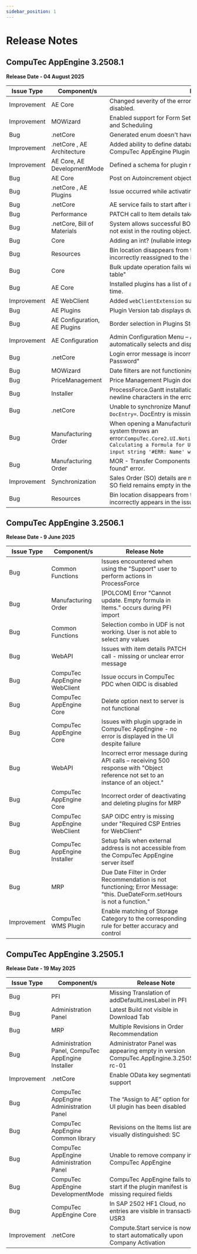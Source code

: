```yaml
---
sidebar_position: 1
---
```


# Release Notes

## CompuTec AppEngine 3.2508.1

**Release Date - 04 August 2025**

| Issue Type | Component/s | Release Note |
| --- | --- | --- |
| Improvement | AE Core | Changed severity of the error from Fatal to Error: Cached collection disabled.|
| Improvement | MOWizard | Enabled support for Form Settings and Column Freeze in Adjustment and Scheduling |
| Bug | .netCore | Generated enum doesn't have EnumType Annotation in Core. |
| Improvement | .netCore , AE Architecture | Added ability to define database setup configurations for the CompuTec AppEngine Plugin type |
| Improvement | AE Core, AE DevelopmentMode | Defined a schema for plugin manifests |
| Bug | AE Core | Post on Autoincrement  object doesn't return @@identity |
| Bug | .netCore , AE Plugins | Issue occurred while activating the company and installing plugins. |
| Bug | .netCore | AE service fails to start after installing a lower version of PF UI and API. |
| Bug | Performance | PATCH call to Item details takes longer to throw an error message. |
| Bug | .netCore, Bill of Materials | System allows successful BOM update even when Routing '0001' does not exist in the routing object. |
| Bug | Core | Adding an int? (nullable integer) field to an AutoIncrementObject fails. |
| Bug | Resources | Bin location disappears from the receipt warehouse after refresh and is incorrectly reassigned to the issue warehouse. |
| Bug | Core |  Bulk update operation fails with error: "unique constraint violation for table" |
| Bug | AE Core | Installed plugins has a list of all the plugins installed over a period of time. |
| Improvement | AE WebClient | Added `webClientExtension` support to the plugin. |
| Bug | AE Plugins | Plugin Version tab displays duplicate entries. |
| Bug | AE Configuration, AE Plugins | Border selection in Plugins Store is not working correctly. |
| Improvement | AE Configuration | Admin Configuration Menu – After selecting a section, the system now automatically selects and displays the default subsection. |
| Bug | .netCore | Login error message is incorrect — displays "Incorrect Username or Password" |
| Bug | MOWizard | Date filters are not functioning in Scheduling. |
| Bug | PriceManagement | Price Management Plugin does not display all missing currencies. |
| Bug | Installer | ProcessForce.Gantt installation fails due to improper handling of newline characters in the error message. |
| Bug | .netCore | Unable to synchronize Manufacturing Order that has not been added; `DocEntry=`. DocEntry is missing or undefined. |
| Bug | Manufacturing Order| When opening a Manufacturing Order (MOR) and selecting a BOM, the system throws an error:`CompuTec.Core2.UI.Notify.StatusBarMessageNotificationService. Calculating a Formula for U_ItemYield() failed with error: The input string '#ERR: Name' was not in a correct format`.... |
| Bug | Manufacturing Order | MOR - Transfer Components action fails with "No matching records found" error. |
| Improvement | Synchronization | Sales Order (SO) details are not synced with the Work Order (WO); the SO field remains empty in the generated Production Order. |
| Bug | Resources | Bin location disappears from the receipt warehouse after refresh and incorrectly appears in the issue warehouse. |

## CompuTec AppEngine 3.2506.1

**Release Date - 9 June 2025**

| Issue Type | Component/s | Release Note |
| --- | --- | --- |
| Bug | Common Functions | Issues encountered when using the "Support" user to perform actions in ProcessForce |
| Bug | Manufacturing Order | [POLCOM] Error "Cannot update. Empty formula in Items." occurs during PFI import |
| Bug | Common Functions | Selection combo in UDF is not working. User is not able to select any values |
| Bug | WebAPI | Issues with item details PATCH call - missing or unclear error message |
| Bug | CompuTec AppEngine WebClient | Issue occurs in CompuTec PDC when OIDC is disabled |
| Bug | CompuTec AppEngine Core | Delete option next to server is not functional |
| Bug | CompuTec AppEngine Core | Issues with plugin upgrade in CompuTec AppEngine - no error is displayed in the UI despite failure |
| Bug | WebAPI | Incorrect error message during API calls – receiving 500 response with "Object reference not set to an instance of an object." |
| Bug | CompuTec AppEngine Core | Incorrect order of deactivating and deleting plugins for MRP |
| Bug | CompuTec AppEngine WebClient | SAP OIDC entry is missing under "Required CSP Entries for WebClient" |
| Bug | CompuTec AppEngine Installer | Setup fails when external address is not accessible from the CompuTec AppEngine server itself |
| Bug | MRP | Due Date Filter in Order Recommendation is not functioning; Error Message: "this. DueDateForm.setHours is not a function." |
| Improvement | CompuTec WMS Plugin | Enable matching of Storage Category to the corresponding rule for better accuracy and control |

## CompuTec AppEngine 3.2505.1

**Release Date - 19 May 2025**

| Issue Type | Component/s | Release Note |
| --- | --- | --- |
| Bug | PFI | Missing Translation of addDefaultLinesLabel in PFI |
| Bug | Administration Panel | Latest Build not visible in Download Tab |
| Bug | MRP | Multiple Revisions in Order Recommendation |
| Bug | Administration Panel, CompuTec AppEngine Installer |  Administrator Panel was appearing empty in version CompuTec.AppEngine.3.2505.1-rc-01 |
| Improvement | .netCore | Enable OData key segmentation support |
| Bug | CompuTec AppEngine Administration Panel | The “Assign to AE” option for the UI plugin has been disabled |
| Bug | CompuTec AppEngine Common library | Revisions on the Items list are not visually distinguished: SC |
| Bug | CompuTec AppEngine Administration Panel | Unable to remove company in CompuTec AppEngine |
| Bug | CompuTec AppEngine DevelopmentMode | CompuTec AppEngine fails to start if the plugin manifest is missing required fields |
| Bug | CompuTec AppEngine Core | In SAP 2502 HF1 Cloud, no entries are visible in transaction USR3 |
| Improvement| .netCore | Compute.Start service is now set to start automatically upon Company Activation |
